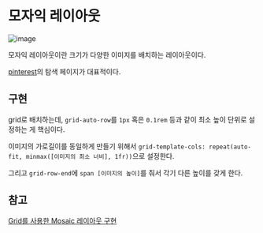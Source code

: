 # 모자익 레이아웃

![image](https://github.com/codeleeks/mosaic-layout/assets/166087781/08da5f03-7e6f-4023-b2d1-324148b00858)


모자익 레이아웃이란 크기가 다양한 이미지를 배치하는 레이아웃이다.

[pinterest](https://www.pinterest.co.kr/ideas/)의 탐색 페이지가 대표적이다.

## 구현

grid로 배치하는데, `grid-auto-row`를 `1px` 혹은 `0.1rem` 등과 같이 최소 높이 단위로 설정하는 게 핵심이다.

이미지의 가로길이를 동일하게 만들기 위해서 `grid-template-cols: repeat(auto-fit, minmax([이미지의 최소 너비], 1fr))`으로 설정한다.

그리고 `grid-row-end`에 `span [이미지의 높이]`를 줘서 각기 다른 높이를 갖게 한다.


## 참고

[Grid를 사용한 Mosaic 레이아웃 구현](https://woo1031.vercel.app/article/grid%EB%A5%BC-%EC%82%AC%EC%9A%A9%ED%95%9C-mosaic-%EB%A0%88%EC%9D%B4%EC%95%84%EC%9B%83-%EA%B5%AC%ED%98%84)

